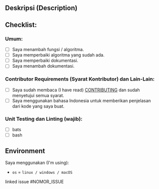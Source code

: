 ## Deskripsi (Description)

<!-- Deskripsikan tentang perubahan yang kamu berikan. -->

## Checklist:

### Umum:

<!-- Checklist semua perubahan yang sesuai. -->

- [ ] Saya menambah fungsi / algoritma.
- [ ] Saya memperbaiki algoritma yang sudah ada.
- [ ] Saya memperbaiki dokumentasi.
- [ ] Saya menambah dokumentasi.

### Contributor Requirements (Syarat Kontributor) dan Lain-Lain:

<!-- Checklist semua perubahan yang sesuai. Wajib checklist opsi pertama. -->

- [ ] Saya sudah membaca (I have read) [CONTRIBUTING](https://github.com/bellshade/Docker/blob/main/CONTRIBUTING.md) dan sudah menyetujui semua syarat.
- [ ] Saya menggunakan bahasa Indonesia untuk memberikan penjelasan dari kode yang saya buat.

### Unit Testing dan Linting (wajib):

<!-- Checklist unit tester / linter yang sesuai. -->

- [ ] bats
- [ ] bash

## Environment

Saya menggunakan (I'm using):

<!-- Ganti sesuai yang digunakan. -->

- `os` = `linux / windows / macOS`
<!-- Kami menggunakan Python versi 3 dan tidak menyarankan untuk menggunakan Python 2. -->

<!-- Jika ada gagal pada salah satu test, kami akan mengeceknya kembali. -->
<!-- If there is a failure in one of the tests, we will check it again. -->

linked issue #NOMOR_ISSUE <!--contoh #1-->
